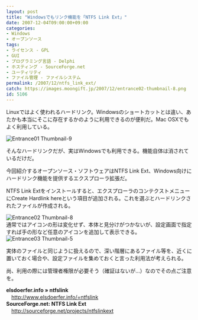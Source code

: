 ```yaml
---
layout: post
title: "Windowsでもリンク機能を「NTFS Link Ext」"
date: 2007-12-04T09:00:00+09:00
categories:
- Windows
- オープンソース
tags: 
- ライセンス - GPL
- GUI
- プログラミング言語 - Delphi
- ホスティング - SourceForge.net
- ユーティリティ
- ファイル管理 - ファイルシステム
permalink: /2007/12/ntfs_link_ext/
catch: https://images.moongift.jp/2007/12/entrance02-thumbnail-8.png
id: 5106
---
```

Linuxではよく使われるハードリンク。Windowsのショートカットとは違い、あたかも本当にそこに存在するかのように利用できるのが便利だ。Mac OSXでもよく利用している。   
  
 ![Entrance01 Thumbnail-9](https://images.moongift.jp/2007/12/entrance01-thumbnail-9.png)  
  
そんなハードリンクだが、実はWindowsでも利用できる。機能自体は消されているだけだ。   
  
今回紹介するオープンソース・ソフトウェアはNTFS Link Ext、Windows向けにハードリンク機能を提供するエクスプローラ拡張だ。   
<!--more-->  
NTFS Link Extをインストールすると、エクスプローラのコンテクストメニューにCreate Hardlink hereという項目が追加される。これを選ぶとハードリンクされたファイルが作成される。   
  
 ![Entrance02 Thumbnail-8](https://images.moongift.jp/2007/12/entrance02-thumbnail-8.png)  
通常ではアイコンの形は変化せず、本体と見分けがつかないが、設定画面で指定すれば手の形など任意のアイコンを追加して表示できる。   
 ![Entrance03 Thumbnail-5](https://images.moongift.jp/2007/12/entrance03-thumbnail-5.png)  
  
実体のファイルと同じように扱えるので、深い階層にあるファイル等を、近くに置いておく場合や、設定ファイルを集めておくと言った利用法が考えられる。   
  
尚、利用の際には管理者権限が必要そう（確証はないが…）なのでその点ご注意を。   
  
**elsdoerfer.info » ntfslink**   
　[http://www.elsdoerfer.info/=ntfslink   
](http://www.elsdoerfer.info/=ntfslink) **SourceForge.net: NTFS Link Ext**   
　[http://sourceforge.net/projects/ntfslinkext   
](http://sourceforge.net/projects/ntfslinkext)

